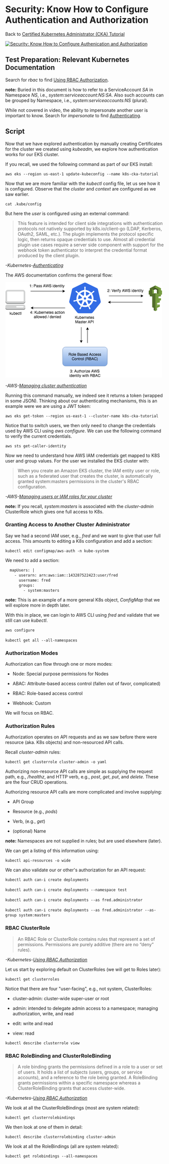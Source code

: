 # Security: Know How to Configure Authentication and Authorization

Back to [Certified Kubernetes Administrator (CKA) Tutorial](https://github.com/larkintuckerllc/k8s-cka-tutorial)

[![Security: Know How to Configure Authenication and Authorization](http://img.youtube.com/vi/1tQKe7X1BV4/0.jpg)](https://youtu.be/1tQKe7X1BV4)

## Test Preparation: Relevant Kubernetes Documentation

Search for *rbac* to find [Using RBAC Authorization](https://kubernetes.io/docs/reference/access-authn-authz/rbac/).

**note:** Buried in this document is how to refer to a ServiceAccount *SA* in Namespace *NS*, i.e., *system:serviceaccount:NS:SA*. Also such accounts can be grouped by Namespace, i.e., *system:serviceaccounts:NS* (plural).

While not covered in video, the ability to impersonate another user is important to know.  Search for *impersonate* to find [Authenticating](https://kubernetes.io/docs/reference/access-authn-authz/authentication/).

## Script

Now that we have explored authentication by manually creating Certificates for the cluster we created using *kubeadm*, we explore how authentication works for our EKS cluster.

If you recall, we used the following command as part of our EKS install:

```plaintext
aws eks --region us-east-1 update-kubeconfig --name k8s-cka-tutorial
```

Now that we are more familiar with the *kubectl* config file, let us see how it is configured. Observe that the *cluster* and *context* are configured as we saw earlier.

```plaintext
cat .kube/config
```

But here the *user* is configured using an external command:

> This feature is intended for client side integrations with authentication protocols not natively supported by k8s.io/client-go (LDAP, Kerberos, OAuth2, SAML, etc.). The plugin implements the protocol specific logic, then returns opaque credentials to use. Almost all credential plugin use cases require a server side component with support for the webhook token authenticator to interpret the credential format produced by the client plugin.

*-Kubernetes-[Authenticating](https://kubernetes.io/docs/reference/access-authn-authz/authentication/)*

The AWS documentation confirms the general flow:

![EKS IAM](eks-iam.png)

*-AWS-[Managing cluster authentication](https://docs.aws.amazon.com/eks/latest/userguide/managing-auth.html)*

Running this command manually, we indeed see it returns a token (wrapped in some JSON). Thinking about our authenticating mechanisms, this is an example were we are using a JWT token:

```plaintext
aws eks get-token --region us-east-1 --cluster-name k8s-cka-tutorial
```

Notice that to switch users, we then only need to change the credentials used by AWS CLI using *aws configure*. We can use the following command to verify the current credentials.

```plaintext
aws sts get-caller-identity
```

Now we need to understand how AWS IAM credentials get mapped to K8S user and group values. For the user we installed the EKS cluster with:

> When you create an Amazon EKS cluster, the IAM entity user or role, such as a federated user that creates the cluster, is automatically granted system:masters permissions in the cluster's RBAC configuration.

*-AWS-[Managing users or IAM roles for your cluster](https://docs.aws.amazon.com/eks/latest/userguide/add-user-role.html)*

**note:** If you recall, *system:masters* is associated with the *cluster-admin*  ClusterRole which gives one full access to K8s.

### Granting Access to Another Cluster Administrator

Say we had a second IAM user, e.g., *fred* and we want to give that user full access. This amounts to editing a K8s configuration and add a section:

```plaintext
kubectl edit configmap/aws-auth -n kube-system
```

We need to add a section:

```plaintext
  mapUsers: |
    - userarn: arn:aws:iam::143287522423:user/fred
      username: fred
      groups:
        - system:masters
```

**note:** This is an example of a more general K8s object, *ConfigMap* that we will explore more in depth later.

With this in place, we can login to AWS CLI using *fred* and validate that we still can use *kubectl*.

```plaintext
aws configure

kubectl get all --all-namespaces
```

### Authorization Modes

Authorization can flow through one or more modes:

* Node: Special purpose permissions for Nodes

* ABAC: Attribute-based access control (fallen out of favor, complicated)

* RBAC: Role-based access control

* Webhook: Custom

We will focus on RBAC.

### Authorization Rules

Authorization operates on API requests and as we saw before there were resource (aka. K8s objects) and non-resourced API calls.

Recall *cluster-admin* rules:

```plaintext
kubectl get clusterrole cluster-admin -o yaml
```

Authorizing non-resource API calls are simple as supplying the request path, e.g., */healthz*, and HTTP verb, e.g., *post*, *get*, *put*, and *delete*. These are the four CRUD operations.

Authorizing resource API calls are more complicated and involve supplying:

* API Group

* Resource (e.g., *pods*)

* Verb, (e.g., *get*)

* (optional) Name

**note:** Namespaces are not supplied in rules; but are used elsewhere (later).

We can get a listing of this information using:

```plaintext
kubectl api-resources -o wide
```

We can also validate our or other's authorization for an API request:

```plaintext
kubectl auth can-i create deployments

kubectl auth can-i create deployments --namespace test

kubectl auth can-i create deployments --as fred.administrator

kubectl auth can-i create deployments --as fred.administrator --as-group system:masters
```

### RBAC ClusterRole

> An RBAC Role or ClusterRole contains rules that represent a set of permissions. Permissions are purely additive (there are no “deny” rules).

*-Kubernetes-[Using RBAC Authorization](https://kubernetes.io/docs/reference/access-authn-authz/rbac/)*

Let us start by exploring default on ClusterRoles (we will get to Roles later):

```plaintext
kubectl get clusterroles
```

Notice that there are four "user-facing", e.g., not system, ClusterRoles:

* cluster-admin: cluster-wide super-user or root

* admin: intended to delegate admin access to a namespace; managing authorization, write, and read

* edit: write and read

* view: read

```plaintext
kubectl describe clusterrole view
```

### RBAC RoleBinding and ClusterRoleBinding

> A role binding grants the permissions defined in a role to a user or set of users. It holds a list of subjects (users, groups, or service accounts), and a reference to the role being granted. A RoleBinding grants permissions within a specific namespace whereas a ClusterRoleBinding grants that access cluster-wide.

*-Kubernetes-[Using RBAC Authorization](https://kubernetes.io/docs/reference/access-authn-authz/rbac/)*

We look at all the ClusterRoleBindings (most are system related):

```plaintext
kubectl get clusterrolebindings
```

We then look at one of them in detail:

```plaintext
kubectl describe clusterrolebinding cluster-admin
```

We look at all the RoleBindings (all are system related):

```plaintext
kubectl get rolebindings --all-namespaces
```
